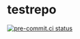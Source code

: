 # testrepo

[![pre-commit.ci status](https://results.pre-commit.ci/badge/github/APJansen/testrepo/main.svg)](https://results.pre-commit.ci/latest/github/APJansen/testrepo/main)

